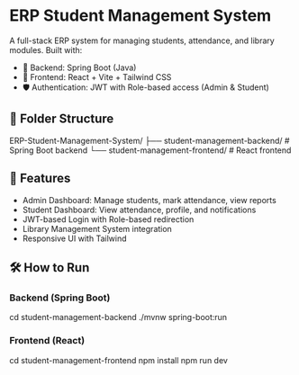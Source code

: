 # ERP Student Management System

A full-stack ERP system for managing students, attendance, and library modules. Built with:

- 🧠 Backend: Spring Boot (Java)
- 🎨 Frontend: React + Vite + Tailwind CSS
- 🛡️ Authentication: JWT with Role-based access (Admin & Student)

## 📁 Folder Structure

ERP-Student-Management-System/
├── student-management-backend/ # Spring Boot backend
└── student-management-frontend/ # React frontend

## 🚀 Features

- Admin Dashboard: Manage students, mark attendance, view reports
- Student Dashboard: View attendance, profile, and notifications
- JWT-based Login with Role-based redirection
- Library Management System integration
- Responsive UI with Tailwind

## 🛠️ How to Run

### Backend (Spring Boot)
cd student-management-backend
./mvnw spring-boot:run

### Frontend (React)
cd student-management-frontend
npm install
npm run dev

